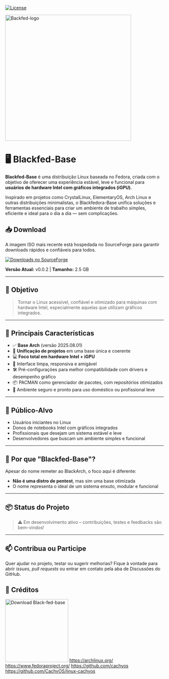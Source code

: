 <!-- Shields/Logos -->
[![License][license-shield]][license-url]

<img width="400" height="400" alt="Backfed-logo" src="https://github.com/user-attachments/assets/d6880c10-1ed2-474b-8af5-3d08d174695d" />

# 🖥️ Blackfed-Base

**Blackfed-Base** é uma distribuição Linux baseada no Fedora, criada com o objetivo de oferecer uma experiência estável, leve e funcional para **usuários de hardware Intel com gráficos integrados (iGPU)**.

Inspirado em projetos como CrystalLinux, ElementaryOS, Arch Linux e outras distribuições minimalistas, o Blackfedora-Base unifica soluções e ferramentas essenciais para criar um ambiente de trabalho simples, eficiente e ideal para o dia a dia — sem complicações.

## 📥 Download

A imagem ISO mais recente está hospedada no SourceForge para garantir downloads rápidos e confiáveis para todos.

[![Downloads no SourceForge](https://img.shields.io/sourceforge/dm/black-fedora-base?label=Downloads&logo=sourceforge)](https://sourceforge.net/projects/black-fedora-base/files/latest/download)

**Versão Atual:** v0.0.2 | **Tamanho:** 2.5 GB

---
## 🎯 Objetivo

> Tornar o Linux acessível, confiável e otimizado para máquinas com hardware Intel, especialmente aquelas que utilizam gráficos integrados.

---

## 🚀 Principais Características

- ✅ **Base Arch** (versão 2025.08.01)
- 🧩 **Unificação de projetos** em uma base única e coerente
- 💻 **Foco total em hardware Intel + iGPU**
- 🧼 Interface limpa, responsiva e amigável
- 🛠️ Pré-configurações para melhor compatibilidade com drivers e desempenho gráfico
- 📦 PACMAN como gerenciador de pacotes, com repositórios otimizados
- 🔐 Ambiente seguro e pronto para uso doméstico ou profissional leve

---

## 👥 Público-Alvo

- Usuários iniciantes no Linux
- Donos de notebooks Intel com gráficos integrados
- Profissionais que desejam um sistema estável e leve
- Desenvolvedores que buscam um ambiente simples e funcional

---

## 📌 Por que "Blackfed-Base"?

Apesar do nome remeter ao BlackArch, o foco aqui é diferente:
- **Não é uma distro de pentest**, mas sim uma base otimizada
- O nome representa o ideal de um sistema enxuto, modular e funcional

---

## 📦 Status do Projeto

> ⚠️ Em desenvolvimento ativo – contribuições, testes e feedbacks são bem-vindos!

---

## 📫 Contribua ou Participe

Quer ajudar no projeto, testar ou sugerir melhorias? Fique à vontade para abrir *issues*, *pull requests* ou entrar em contato pela aba de Discussões do GitHub.


## 🤝 Créditos
<a href="https://sourceforge.net/p/black-fedora-base/"><img alt="Download Black-fed-base" src="https://sourceforge.net/sflogo.php?type=17&amp;group_id=3900944" width=200></a>
https://archlinux.org/
https://www.fedoraproject.org/
https://github.com/cachyos
https://github.com/CachyOS/linux-cachyos

<!-- Reference Links -->
<!-- Badges -->
[license-shield]: https://img.shields.io/github/license/cost-12/Black-fedora-base?label=License&logo=Github&style=flat-square
[license-url]: ./LICENSE
